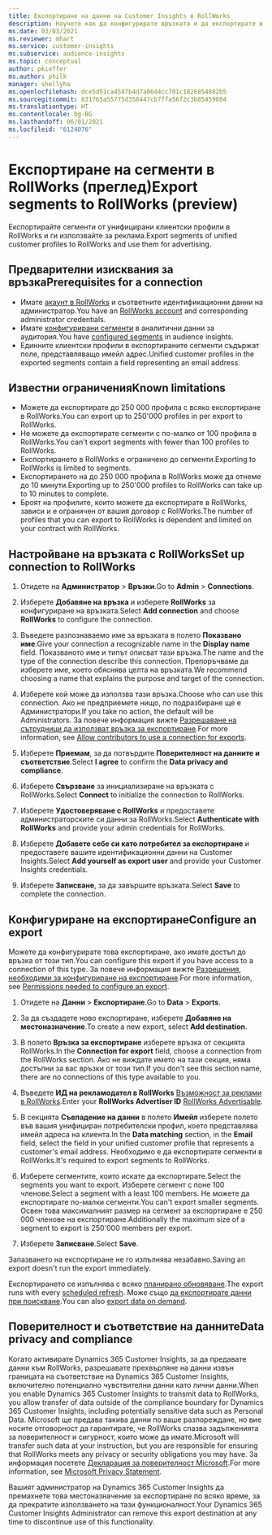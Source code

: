 ```yaml
---
title: Експортиране на данни на Customer Insights в RollWorks
description: Научете как да конфигурирате връзката и да експортирате в RollWorks.
ms.date: 03/03/2021
ms.reviewer: mhart
ms.service: customer-insights
ms.subservice: audience-insights
ms.topic: conceptual
author: pkieffer
ms.author: philk
manager: shellyha
ms.openlocfilehash: dce5d51ca4587b4d7a0644cc701c1826854882b5
ms.sourcegitcommit: 831765a55775d358447cb7ffa56f2c3b85459084
ms.translationtype: HT
ms.contentlocale: bg-BG
ms.lasthandoff: 06/01/2021
ms.locfileid: "6124076"
---
```

# <a name="export-segments-to-rollworks-preview"></a><span data-ttu-id="56c98-103">Експортиране на сегменти в RollWorks (преглед)</span><span class="sxs-lookup"><span data-stu-id="56c98-103">Export segments to RollWorks (preview)</span></span>

<span data-ttu-id="56c98-104">Експортирайте сегменти от унифицирани клиентски профили в RollWorks и ги използвайте за реклама.</span><span class="sxs-lookup"><span data-stu-id="56c98-104">Export segments of unified customer profiles to RollWorks and use them for advertising.</span></span> 

## <a name="prerequisites-for-a-connection"></a><span data-ttu-id="56c98-105">Предварителни изисквания за връзка</span><span class="sxs-lookup"><span data-stu-id="56c98-105">Prerequisites for a connection</span></span>

-   <span data-ttu-id="56c98-106">Имате [акаунт в RollWorks](https://www.rollworks.com/) и съответните идентификационни данни на администратор.</span><span class="sxs-lookup"><span data-stu-id="56c98-106">You have an [RollWorks account](https://www.rollworks.com/) and corresponding administrator credentials.</span></span>
-   <span data-ttu-id="56c98-107">Имате [конфигурирани сегменти](segments.md) в аналитични данни за аудитория.</span><span class="sxs-lookup"><span data-stu-id="56c98-107">You have [configured segments](segments.md) in audience insights.</span></span>
-   <span data-ttu-id="56c98-108">Единните клиентски профили в експортираните сегменти съдържат поле, представляващо имейл адрес.</span><span class="sxs-lookup"><span data-stu-id="56c98-108">Unified customer profiles in the exported segments contain a field representing an email address.</span></span>

## <a name="known-limitations"></a><span data-ttu-id="56c98-109">Известни ограничения</span><span class="sxs-lookup"><span data-stu-id="56c98-109">Known limitations</span></span>

- <span data-ttu-id="56c98-110">Можете да експортирате до 250 000 профила с всяко експортиране в RollWorks.</span><span class="sxs-lookup"><span data-stu-id="56c98-110">You can export up to 250'000 profiles in per export to RollWorks.</span></span>
- <span data-ttu-id="56c98-111">Не можете да експортирате сегменти с по-малко от 100 профила в RollWorks.</span><span class="sxs-lookup"><span data-stu-id="56c98-111">You can't export segments with fewer than 100 profiles to RollWorks.</span></span> 
- <span data-ttu-id="56c98-112">Експортирането в RollWorks е ограничено до сегменти.</span><span class="sxs-lookup"><span data-stu-id="56c98-112">Exporting to RollWorks is limited to segments.</span></span>
- <span data-ttu-id="56c98-113">Експортирането на до 250 000 профила в RollWorks може да отнеме до 10 минути.</span><span class="sxs-lookup"><span data-stu-id="56c98-113">Exporting up to 250'000 profiles to RollWorks can take up to 10 minutes to complete.</span></span> 
- <span data-ttu-id="56c98-114">Броят на профилите, които можете да експортирате в RollWorks, зависи и е ограничен от вашия договор с RollWorks.</span><span class="sxs-lookup"><span data-stu-id="56c98-114">The number of profiles that you can export to RollWorks is dependent and limited on your contract with RollWorks.</span></span>

## <a name="set-up-connection-to-rollworks"></a><span data-ttu-id="56c98-115">Настройване на връзката с RollWorks</span><span class="sxs-lookup"><span data-stu-id="56c98-115">Set up connection to RollWorks</span></span>

1. <span data-ttu-id="56c98-116">Отидете на **Администратор** > **Връзки**.</span><span class="sxs-lookup"><span data-stu-id="56c98-116">Go to **Admin** > **Connections**.</span></span>

1. <span data-ttu-id="56c98-117">Изберете **Добавяне на връзка** и изберете **RollWorks** за конфигуриране на връзката.</span><span class="sxs-lookup"><span data-stu-id="56c98-117">Select **Add connection** and choose **RollWorks** to configure the connection.</span></span>

1. <span data-ttu-id="56c98-118">Въведете разпознаваемо име за връзката в полето **Показвано име**.</span><span class="sxs-lookup"><span data-stu-id="56c98-118">Give your connection a recognizable name in the **Display name** field.</span></span> <span data-ttu-id="56c98-119">Показваното име и типът описват тази връзка.</span><span class="sxs-lookup"><span data-stu-id="56c98-119">The name and the type of the connection describe this connection.</span></span> <span data-ttu-id="56c98-120">Препоръчваме да изберете име, което обяснява целта на връзката.</span><span class="sxs-lookup"><span data-stu-id="56c98-120">We recommend choosing a name that explains the purpose and target of the connection.</span></span>

1. <span data-ttu-id="56c98-121">Изберете кой може да използва тази връзка.</span><span class="sxs-lookup"><span data-stu-id="56c98-121">Choose who can use this connection.</span></span> <span data-ttu-id="56c98-122">Ако не предприемете нищо, по подразбиране ще е Администратори.</span><span class="sxs-lookup"><span data-stu-id="56c98-122">If you take no action, the default will be Administrators.</span></span> <span data-ttu-id="56c98-123">За повече информация вижте [Разрешаване на сътрудници да използват връзка за експортиране](connections.md#allow-contributors-to-use-a-connection-for-exports).</span><span class="sxs-lookup"><span data-stu-id="56c98-123">For more information, see [Allow contributors to use a connection for exports](connections.md#allow-contributors-to-use-a-connection-for-exports).</span></span>

1. <span data-ttu-id="56c98-124">Изберете **Приемам**, за да потвърдите **Поверителност на данните и съответствие**.</span><span class="sxs-lookup"><span data-stu-id="56c98-124">Select **I agree** to confirm the **Data privacy and compliance**.</span></span>

1. <span data-ttu-id="56c98-125">Изберете **Свързване** за инициализиране на връзката с RollWorks.</span><span class="sxs-lookup"><span data-stu-id="56c98-125">Select **Connect** to initialize the connection to RollWorks.</span></span>

1. <span data-ttu-id="56c98-126">Изберете **Удостоверяване с RollWorks** и предоставете администраторските си данни за RollWorks.</span><span class="sxs-lookup"><span data-stu-id="56c98-126">Select **Authenticate with RollWorks** and provide your admin credentials for RollWorks.</span></span>

1. <span data-ttu-id="56c98-127">Изберете **Добавете себе си като потребител за експортиране** и предоставете вашите идентификационни данни на Customer Insights.</span><span class="sxs-lookup"><span data-stu-id="56c98-127">Select **Add yourself as export user** and provide your Customer Insights credentials.</span></span>

1. <span data-ttu-id="56c98-128">Изберете **Записване**, за да завършите връзката.</span><span class="sxs-lookup"><span data-stu-id="56c98-128">Select **Save** to complete the connection.</span></span>

## <a name="configure-an-export"></a><span data-ttu-id="56c98-129">Конфигуриране на експортиране</span><span class="sxs-lookup"><span data-stu-id="56c98-129">Configure an export</span></span>

<span data-ttu-id="56c98-130">Можете да конфигурирате това експортиране, ако имате достъп до връзка от този тип.</span><span class="sxs-lookup"><span data-stu-id="56c98-130">You can configure this export if you have access to a connection of this type.</span></span> <span data-ttu-id="56c98-131">За повече информация вижте [Разрешения, необходими за конфигуриране на експортиране](export-destinations.md#set-up-a-new-export).</span><span class="sxs-lookup"><span data-stu-id="56c98-131">For more information, see [Permissions needed to configure an export](export-destinations.md#set-up-a-new-export).</span></span>

1. <span data-ttu-id="56c98-132">Отидете на **Данни** > **Експортиране**.</span><span class="sxs-lookup"><span data-stu-id="56c98-132">Go to **Data** > **Exports**.</span></span>

1. <span data-ttu-id="56c98-133">За да създадете ново експортиране, изберете **Добавяне на местоназначение**.</span><span class="sxs-lookup"><span data-stu-id="56c98-133">To create a new export, select **Add destination**.</span></span>

1. <span data-ttu-id="56c98-134">В полето **Връзка за експортиране** изберете връзка от секцията RollWorks.</span><span class="sxs-lookup"><span data-stu-id="56c98-134">In the **Connection for export** field, choose a connection from the RollWorks section.</span></span> <span data-ttu-id="56c98-135">Ако не виждате името на тази секция, няма достъпни за вас връзки от този тип.</span><span class="sxs-lookup"><span data-stu-id="56c98-135">If you don't see this section name, there are no connections of this type available to you.</span></span>

1. <span data-ttu-id="56c98-136">Въведете **ИД на рекламодател в RollWorks** [Възможност за реклами в RollWorks](https://help.adroll.com/hc/articles/212011838-Advertiser-Profiles).</span><span class="sxs-lookup"><span data-stu-id="56c98-136">Enter your **RollWorks Advertiser ID** [RollWorks Advertisable](https://help.adroll.com/hc/articles/212011838-Advertiser-Profiles).</span></span>

3. <span data-ttu-id="56c98-137">В секцията **Съвпадение на данни** в полето **Имейл** изберете полето във вашия унифициран потребителски профил, което представлява имейл адреса на клиента.</span><span class="sxs-lookup"><span data-stu-id="56c98-137">In the **Data matching** section, in the **Email** field, select the field in your unified customer profile that represents a customer's email address.</span></span> <span data-ttu-id="56c98-138">Необходимо е да експортирате сегменти в RollWorks.</span><span class="sxs-lookup"><span data-stu-id="56c98-138">It's required to export segments to RollWorks.</span></span>

1. <span data-ttu-id="56c98-139">Изберете сегментите, които искате да експортирате.</span><span class="sxs-lookup"><span data-stu-id="56c98-139">Select the segments you want to export.</span></span> <span data-ttu-id="56c98-140">Изберете сегмент с поне 100 членове.</span><span class="sxs-lookup"><span data-stu-id="56c98-140">Select a segment with a least 100 members.</span></span> <span data-ttu-id="56c98-141">Не можете да експортирате по-малки сегменти.</span><span class="sxs-lookup"><span data-stu-id="56c98-141">You can't export smaller segments.</span></span> <span data-ttu-id="56c98-142">Освен това максималният размер на сегмент за експортиране е 250 000 членове на експортиране.</span><span class="sxs-lookup"><span data-stu-id="56c98-142">Additionally the maximum size of a segment to export is 250'000 members per export.</span></span> 

1. <span data-ttu-id="56c98-143">Изберете **Записване**.</span><span class="sxs-lookup"><span data-stu-id="56c98-143">Select **Save**.</span></span>

<span data-ttu-id="56c98-144">Запазването на експортиране не го изпълнява незабавно.</span><span class="sxs-lookup"><span data-stu-id="56c98-144">Saving an export doesn't run the export immediately.</span></span>

<span data-ttu-id="56c98-145">Експортирането се изпълнява с всяко [планирано обновяване](system.md#schedule-tab).</span><span class="sxs-lookup"><span data-stu-id="56c98-145">The export runs with every [scheduled refresh](system.md#schedule-tab).</span></span> <span data-ttu-id="56c98-146">Може също [да експортирате данни при поискване](export-destinations.md#run-exports-on-demand).</span><span class="sxs-lookup"><span data-stu-id="56c98-146">You can also [export data on demand](export-destinations.md#run-exports-on-demand).</span></span> 


## <a name="data-privacy-and-compliance"></a><span data-ttu-id="56c98-147">Поверителност и съответствие на данните</span><span class="sxs-lookup"><span data-stu-id="56c98-147">Data privacy and compliance</span></span>

<span data-ttu-id="56c98-148">Когато активирате Dynamics 365 Customer Insights, за да предавате данни към RollWorks, разрешавате прехвърляне на данни извън границата на съответствие на Dynamics 365 Customer Insights, включително потенциално чувствителни данни като лични данни.</span><span class="sxs-lookup"><span data-stu-id="56c98-148">When you enable Dynamics 365 Customer Insights to transmit data to RollWorks, you allow transfer of data outside of the compliance boundary for Dynamics 365 Customer Insights, including potentially sensitive data such as Personal Data.</span></span> <span data-ttu-id="56c98-149">Microsoft ще предава такива данни по ваше разпореждане, но вие носите отговорност да гарантирате, че RollWorks спазва задълженията за поверителност и сигурност, които може да имате.</span><span class="sxs-lookup"><span data-stu-id="56c98-149">Microsoft will transfer such data at your instruction, but you are responsible for ensuring that RollWorks meets any privacy or security obligations you may have.</span></span> <span data-ttu-id="56c98-150">За информация посетете [Декларация за поверителност Microsoft](https://go.microsoft.com/fwlink/?linkid=396732).</span><span class="sxs-lookup"><span data-stu-id="56c98-150">For more information, see [Microsoft Privacy Statement](https://go.microsoft.com/fwlink/?linkid=396732).</span></span>

<span data-ttu-id="56c98-151">Вашият администратор на Dynamics 365 Customer Insights да премахнете това местоназначение за експортиране по всяко време, за да прекратите използването на тази функционалност.</span><span class="sxs-lookup"><span data-stu-id="56c98-151">Your Dynamics 365 Customer Insights Administrator can remove this export destination at any time to discontinue use of this functionality.</span></span>
